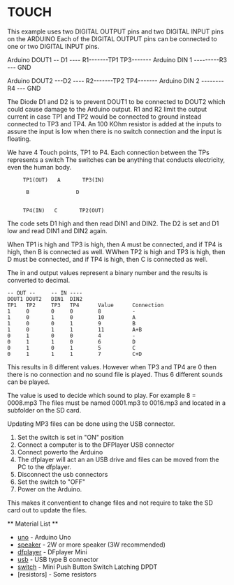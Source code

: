 
# TOUCH 

This example uses two DIGITAL OUTPUT pins and two DIGITAL INPUT pins on the ARDUINO 
Each of the DIGITAL OUTPUT pins can be connected to one or two DIGITAL INPUT pins.

Arduino DOUT1 -- D1 ---- R1-------TP1    TP3------- Arduino DIN 1 ---------R3 --- GND

Arduino DOUT2 ---D2 ---- R2-------TP2    TP4------- Arduino DIN 2 -------- R4 --- GND

The Diode D1 and D2 is to prevent DOUT1 to be connected to DOUT2 which could cause damage to the Arduino  output.
R1 and R2 limit the output current in case TP1 and TP2  would be connected to ground instead connected to TP3 and TP4.
An 100 KOhm resistor is added at the inputs to assure the input is low when there is no switch connection and the input is floating.

We have 4 Touch points, TP1 to P4. Each connection between the TPs represents a switch
The switches can be anything that conducts electricity, even the human body.

         TP1(OUT)   A       TP3(IN)
    
          B               D
   

         TP4(IN)   C       TP2(OUT)

The code sets D1 high and then read DIN1 and DIN2. The D2 is set and D1 low  and read DIN1 and DIN2 again.

When TP1 is high and TP3 is high, then A must be connected, and if TP4 is high, then B is connected as well.
WWhen TP2 is high and TP3 is high, then D must be connected, and if TP4 is high, then C is connected as well.

The in and output values represent a binary number and the results is converted to decimal.

    -- OUT --     -- IN ----
    DOUT1 DOUT2   DIN1  DIN2
    TP1   TP2     TP3   TP4      Value      Connection    
    1     0       0     0        8          -
    1     0       1     0        10         A
    1     0       0     1        9          B
    1     0       1     1        11         A+B 
    0     1       0     0        4          -
    0     1       1     0        6          D
    0     1       0     1        5          C
    0     1       1     1        7          C+D

This results in  8 different values.  However when TP3 and TP4 are 0 then there is no connection and no sound file is played.
Thus 6 different sounds can be played.

The value is used to decide which sound to play. For example 8 = 0008.mp3
The files must be named 0001.mp3 to 0016.mp3 and located in a subfolder on the SD card.

Updating MP3 files can be done using the USB connector. 

1. Set the switch is set in "ON" position
2. Connect a computer is to the DFPlayer USB connector
3. Connect powerto the Arduino
4. The dfplayer will act an an USB drive and files can be moved from the PC to the dfplayer. 
5. Disconnect the usb connectors
6. Set the switch to  "OFF"
7. Power on the Arduino.

This makes it conventient to change files and not require to take the SD card out to update the files.

** Material List **


* [uno] - Arduino Uno 
* [speaker] - 2W or more speaker (3W recommended)
* [dfplayer] - DFplayer Mini
* [usb] - USB type B connector
* [switch] - Mini Push Button Switch Latching DPDT
* [resistors] - Some resistors

[uno]:  https://www.arduino.cc/	
[speaker]: https://www.amazon.com/2w-speaker/s?k=2w+speaker
[usb]: https://www.molex.com/molex/products/datasheet.jsp?part=active/0670687041_IO_CONNECTORS.xml
[switch]: https://www.e-switch.com/product-catalog/pushbutton/product-lines/tl2230-series-pushbutton-switches
[dfplayer]: https://www.dfrobot.com/product-1121.html
[switch]: https://www.e-switch.com/product-catalog/pushbutton/product-lines/tl2230-series-pushbutton-switches
	 

 
